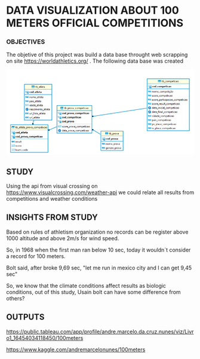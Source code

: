 # DATA VISUALIZATION ABOUT 100 METERS OFFICIAL COMPETITIONS 



### OBJECTIVES

The objetive of this project was build a data base throught web scrapping  on site https://worldathletics.org/ .   The following data base was created 



![image-20220221174850974](image-20220221174850974.png)







## STUDY

Using the api from visual crossing on https://www.visualcrossing.com/weather-api we could relate all results from competitions and weather conditions 



## INSIGHTS FROM STUDY 

Based on rules of athletism organization no records can be register above 1000 altitude and above 2m/s for wind speed. 

So, in 1968 when the first man ran below 10 sec, today it wouldn´t consider a record for 100 meters. 

Bolt said, after broke 9,69 sec,  "let me run in mexico city and I can get 9,45 sec" 

So, we know that the climate conditions affect results as biologic conditions, out of this study, Usain bolt can have some difference from others? 



## OUTPUTS

https://public.tableau.com/app/profile/andre.marcelo.da.cruz.nunes/viz/Livro1_16454034118450/100meters



https://www.kaggle.com/andremarcelonunes/100meters





